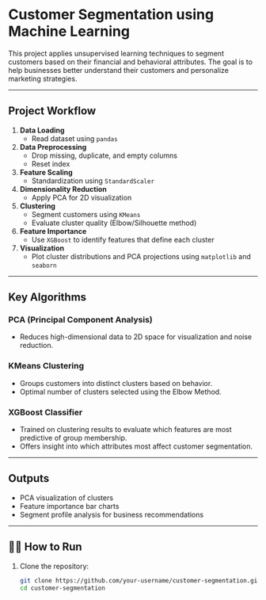 # Customer Segmentation using Machine Learning

This project applies unsupervised learning techniques to segment customers based on their financial and behavioral attributes. The goal is to help businesses better understand their customers and personalize marketing strategies.

---
## Project Workflow

1. **Data Loading**
   - Read dataset using `pandas`
2. **Data Preprocessing**
   - Drop missing, duplicate, and empty columns
   - Reset index
3. **Feature Scaling**
   - Standardization using `StandardScaler`
4. **Dimensionality Reduction**
   - Apply PCA for 2D visualization
5. **Clustering**
   - Segment customers using `KMeans`
   - Evaluate cluster quality (Elbow/Silhouette method)
6. **Feature Importance**
   - Use `XGBoost` to identify features that define each cluster
7. **Visualization**
   - Plot cluster distributions and PCA projections using `matplotlib` and `seaborn`

---

## Key Algorithms

### PCA (Principal Component Analysis)
- Reduces high-dimensional data to 2D space for visualization and noise reduction.

### KMeans Clustering
- Groups customers into distinct clusters based on behavior.
- Optimal number of clusters selected using the Elbow Method.

### XGBoost Classifier
- Trained on clustering results to evaluate which features are most predictive of group membership.
- Offers insight into which attributes most affect customer segmentation.

---

## Outputs

- PCA visualization of clusters
- Feature importance bar charts
- Segment profile analysis for business recommendations

---

## 🧑‍💻 How to Run

1. Clone the repository:
   ```bash
   git clone https://github.com/your-username/customer-segmentation.git
   cd customer-segmentation
